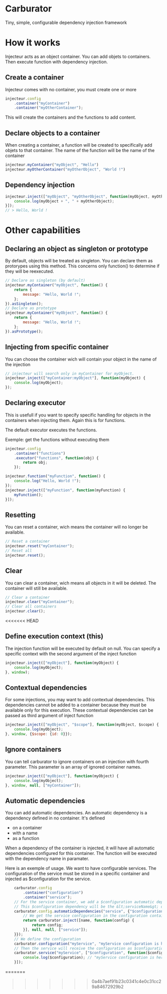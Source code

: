 # Carburator
Tiny, simple, configurable dependency injection framework

# How it works
Injecteur acts as an object container. You can add objets to containers. Then execute function with dependency injection.

## Create a container
Injecteur comes with no container, you must create one or more

```Javascript
injecteur.config
	.container("myContainer")
	.container("myOtherContainer");
```

This will create the containers and the functions to add content.

## Declare objects to a container
When creating a container, a function will be created to specifically add objets to that container. The name of the function will be the name of the container

```Javascript
injecteur.myContainer("myObject", "Hello")
injecteur.myOtherContainer("myOtherObject", "World !")
```

## Dependency injection

```Javascript
injecteur.inject(["myObject", "myOtherObject", function(myObject, myOtherObject) {
	console.log(myObject + ", " + myOtherObject);
}]);
// > Hello, World !
```

# Other capabilities
## Declaring an object as singleton or prototype
By default, objects will be treated as singleton. You can declare them as protorypes using this method. This concerns only function() to determine if they will be reexecuted.

```Javascript
// Declare as singleton (by default)
injecteur.myContainer("myObject", function() {
	return {
		message: "Hello, World !";
	};
}).asSingleton();
// Declare as prototype
injecteur.myContainer("myObject", function() {
	return {
		message: "Hello, World !";
	};
}).asPrototype();
```

## Injecting from specific container
You can choose the container wich will contain your object in the name of the injection

```javascript
// injecteur will search only in myContainer for myObject.
injecteur.inject(["myContainer:myObject"], function(myObject) {
	console.log(myObject);
});
```

## Declaring executor
This is usefull if you want to specify specific handling for objects in the containers when injecting them. Again this is for functions.

The default executor executes the functions.

Exemple: get the functions without executing them
```Javascript
injecteur.config
	.container("functions")
	.executor("functions", function(obj) {
		return obj;
	});

injecteur.function("myFunction", function() {
	console.log("Hello, World !");
});
injecteur.inject(["myFunction", function(myFunction) {
	myFunction();
}]);
```

## Resetting
You can reset a container, wich means the container will no longer be available.

```Javascript
// Reset a container
injecteur.reset("myContainer");
// Reset all
injecteur.reset();
```

## Clear
You can clear a container, wich means all objects in it will be deleted. The container will still be available.

```Javascript
// Clear a container
injecteur.clear("myContainer");
// Clear all containers
injecteur.clear();
```
<<<<<<< HEAD

## Define execution context (this)
The injection function will be executed by default on null. You can specify a specific context with the second argument of the inject function

```javascript
injecteur.inject(["myObject"], function(myObject) {
	console.log(myObject);
}, window);
```

## Contextual dependencies
For some injections, you may want to add contextual dependencies. This dependencies cannot be added to a container because they must be available only for this execution. These contextual dependencies can be passed as third argument of inject function

```javascript
injecteur.inject(["myObject", "$scope"], function(myObject, $scope) {
	console.log(myObject);
}, window, {$scope: {id: 0}});
```

## Ignore containers
You can tell carburator to ignore containers on an injection with fourth parameter. This parameter is an array of ignored container names.

```javascript
injecteur.inject(["myObject"], function(myObject) {
	console.log(myObject);
}, window, null, ["myContainer"]);
```

## Automatic dependencies
You can add automatic dependencies. An automatic dependency is a dependency defined in no container. It's defined
 * on a container
 * with a name
 * as a function

When a dependency of the container is injected, it will have all automatic dependencies configured for this container. The function will be executed with the dependency name in paramater.

Here is an exemple of usage. We want to have configurable services. The configuration of the service must be stored in a specific container and injected as $configuration for the service.

```javascript
	carburator.config
		.container("configuration")
		.container("service");
	// For the service container, we add a $configuration automatic dependency
	// This $configuration dependency will be the &lt;serviceName&gt; dependency in the configuration container
	carburator.config.automaticDependencies("service", {"$configuration": function(name) {
		// We get the service configuration in the configuration container (ignore service container)
		return carburator.inject([name, function(config) {
			return config;
		}], null, null, ["service"]);
	}});
	// We define the configuration
	carburator.configuration("myService", "myService configuration is here");
	// Then the service will receive the configuration as $configuration
	carburator.service("myService", ["$configuration", function($configuration) {
		console.log($configuration); // "myService configuration is here"
	}]);

```


=======
>>>>>>> 0a4b7aef91b23c0341c4e0c31cc29a84672929b2
